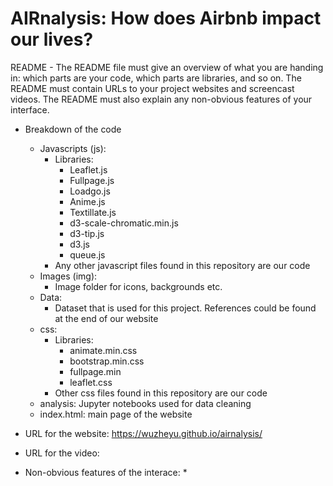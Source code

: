 # AIRnalysis: How does Airbnb impact our lives?
README - The README file must give an overview of what you are handing in: which parts are your code, which parts are libraries, and so on. The README must contain URLs to your project websites and screencast videos. The README must also explain any non-obvious features of your interface.

* Breakdown of the code
  * Javascripts (js):
      * Libraries: 
        * Leaflet.js
        * Fullpage.js
        * Loadgo.js
        * Anime.js
        * Textillate.js
        * d3-scale-chromatic.min.js
        * d3-tip.js
        * d3.js
        * queue.js
      * Any other javascript files found in this repository are our code
  * Images (img):
    * Image folder for icons, backgrounds etc.
  * Data:
    * Dataset that is used for this project. References could be found at the end of our website
  * css:
    * Libraries:
      * animate.min.css
      * bootstrap.min.css
      * fullpage.min
      * leaflet.css
    * Other css files found in this repository are our code
  * analysis: Jupyter notebooks used for data cleaning
  * index.html: main page of the website
  
* URL for the website: https://wuzheyu.github.io/airnalysis/
* URL for the video: 
* Non-obvious features of the interace:
  * 
      
  
